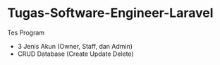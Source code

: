 # Tugas-Software-Engineer-Laravel

Tes Program

- 3 Jenis Akun (Owner, Staff, dan Admin)
- CRUD Database (Create Update Delete)
